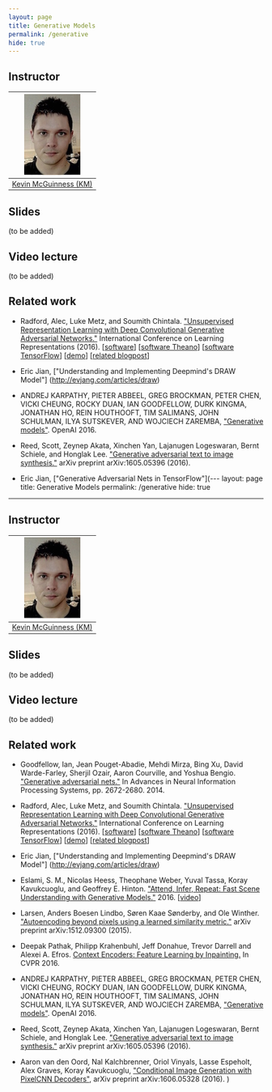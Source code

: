```yaml
---
layout: page
title: Generative Models
permalink: /generative
hide: true
---
```


## Instructor

| ![Kevin McGuinness][KevinMcGuinness-photo]  |
|:-:|
|  [Kevin McGuinness (KM)](KevinMcGuinness-web)     |

[KevinMcGuinness-web]: https://www.insight-centre.org/users/kevin-mcguinness
[KevinMcGuinness-photo]: img/instructors/KevinMcGuinness.jpg "Kevin McGuinness"

## Slides

(to be added)

## Video lecture

(to be added)


## Related work

* Radford, Alec, Luke Metz, and Soumith Chintala. ["Unsupervised Representation Learning with Deep Convolutional Generative Adversarial Networks."](http://arxiv.org/abs/1511.06434) International Conference on Learning Representations (2016). [[software](https://github.com/Newmu/dcgan_code)] [[software Theano](https://github.com/mikesj-public/dcgan-autoencoder)] [[software TensorFlow](https://github.com/carpedm20/DCGAN-tensorflow)] [[demo](http://carpedm20.github.io/faces/)] [[related blogpost](https://swarbrickjones.wordpress.com/2016/01/24/generative-adversarial-autoencoders-in-theano/)]

* Eric Jian, ["Understanding and Implementing Deepmind's DRAW Model"] (http://evjang.com/articles/draw)

* ANDREJ KARPATHY, PIETER ABBEEL, GREG BROCKMAN, PETER CHEN, VICKI CHEUNG, ROCKY DUAN, IAN GOODFELLOW, DURK KINGMA, JONATHAN HO, REIN HOUTHOOFT, TIM SALIMANS, JOHN SCHULMAN, ILYA SUTSKEVER, AND WOJCIECH ZAREMBA, ["Generative models"](https://openai.com/blog/generative-models/). OpenAI 2016.

* Reed, Scott, Zeynep Akata, Xinchen Yan, Lajanugen Logeswaran, Bernt Schiele, and Honglak Lee. ["Generative adversarial text to image synthesis."](http://arxiv.org/abs/1605.05396) arXiv preprint arXiv:1605.05396 (2016).

* Eric Jian, ["Generative Adversarial Nets in TensorFlow"](---
layout: page
title: Generative Models
permalink: /generative
hide: true
---

## Instructor

| ![Kevin McGuinness][KevinMcGuinness-photo]  |
|:-:|
|  [Kevin McGuinness (KM)](KevinMcGuinness-web)     |

[KevinMcGuinness-web]: https://www.insight-centre.org/users/kevin-mcguinness
[KevinMcGuinness-photo]: img/instructors/KevinMcGuinness.jpg "Kevin McGuinness"

## Slides

(to be added)

## Video lecture

(to be added)


## Related work

* Goodfellow, Ian, Jean Pouget-Abadie, Mehdi Mirza, Bing Xu, David Warde-Farley, Sherjil Ozair, Aaron Courville, and Yoshua Bengio. ["Generative adversarial nets."](http://papers.nips.cc/paper/5423-generative-adversarial) In Advances in Neural Information Processing Systems, pp. 2672-2680. 2014.

* Radford, Alec, Luke Metz, and Soumith Chintala. ["Unsupervised Representation Learning with Deep Convolutional Generative Adversarial Networks."](http://arxiv.org/abs/1511.06434) International Conference on Learning Representations (2016). [[software](https://github.com/Newmu/dcgan_code)] [[software Theano](https://github.com/mikesj-public/dcgan-autoencoder)] [[software TensorFlow](https://github.com/carpedm20/DCGAN-tensorflow)] [[demo](http://carpedm20.github.io/faces/)] [[related blogpost](https://swarbrickjones.wordpress.com/2016/01/24/generative-adversarial-autoencoders-in-theano/)]

* Eric Jian, ["Understanding and Implementing Deepmind's DRAW Model"] (http://evjang.com/articles/draw)

* Eslami, S. M., Nicolas Heess, Theophane Weber, Yuval Tassa, Koray Kavukcuoglu, and Geoffrey E. Hinton. ["Attend, Infer, Repeat: Fast Scene Understanding with Generative Models."](http://arxiv.org/abs/1603.08575) 2016. [[video](https://youtu.be/4tc84kKdpY4)]

* Larsen, Anders Boesen Lindbo, Søren Kaae Sønderby, and Ole Winther. ["Autoencoding beyond pixels using a learned similarity metric."](http://arxiv.org/abs/1512.09300) arXiv preprint arXiv:1512.09300 (2015).

* Deepak Pathak, Philipp Krahenbuhl, Jeff Donahue, Trevor Darrell and Alexei A. Efros. [Context Encoders: Feature Learning by Inpainting.](http://www.cs.berkeley.edu/~pathak/context_encoder/)  In CVPR 2016.

* ANDREJ KARPATHY, PIETER ABBEEL, GREG BROCKMAN, PETER CHEN, VICKI CHEUNG, ROCKY DUAN, IAN GOODFELLOW, DURK KINGMA, JONATHAN HO, REIN HOUTHOOFT, TIM SALIMANS, JOHN SCHULMAN, ILYA SUTSKEVER, AND WOJCIECH ZAREMBA, ["Generative models"](https://openai.com/blog/generative-models/). OpenAI 2016.

* Reed, Scott, Zeynep Akata, Xinchen Yan, Lajanugen Logeswaran, Bernt Schiele, and Honglak Lee. ["Generative adversarial text to image synthesis."](http://arxiv.org/abs/1605.05396) arXiv preprint arXiv:1605.05396 (2016).

* Aaron van den Oord, Nal Kalchbrenner, Oriol Vinyals, Lasse Espeholt, Alex Graves, Koray Kavukcuoglu, ["Conditional Image Generation with PixelCNN Decoders"](http://arxiv.org/abs/1606.05328), arXiv preprint arXiv:1606.05328 (2016).
)
